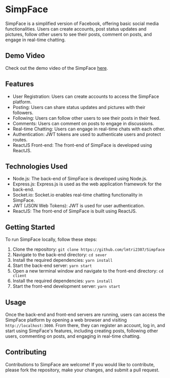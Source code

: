 # SimpFace

SimpFace is a simplified version of Facebook, offering basic social media functionalities. Users can create accounts, post status updates and pictures, follow other users to see their posts, comment on posts, and engage in real-time chatting.

## Demo Video

Check out the demo video of the SimpFace [here](https://youtu.be/yJcFSnGCTuw).

## Features

- User Registration: Users can create accounts to access the SimpFace platform.
- Posting: Users can share status updates and pictures with their followers.
- Following: Users can follow other users to see their posts in their feed.
- Comments: Users can comment on posts to engage in discussions.
- Real-time Chatting: Users can engage in real-time chats with each other.
- Authentication: JWT tokens are used to authenticate users and protect routes.
- ReactJS Front-end: The front-end of SimpFace is developed using ReactJS.

## Technologies Used

- Node.js: The back-end of SimpFace is developed using Node.js.
- Express.js: Express.js is used as the web application framework for the back-end.
- Socket.io: Socket.io enables real-time chatting functionality in SimpFace.
- JWT (JSON Web Tokens): JWT is used for user authentication.
- ReactJS: The front-end of SimpFace is built using ReactJS.

## Getting Started

To run SimpFace locally, follow these steps:

1. Clone the repository: `git clone https://github.com/lmtri2307/Simpface`
2. Navigate to the back-end directory: `cd sever`
3. Install the required dependencies: `yarn install`
4. Start the back-end server: `yarn start`
5. Open a new terminal window and navigate to the front-end directory: `cd client`
6. Install the required dependencies: `yarn install`
7. Start the front-end development server: `yarn start`

## Usage

Once the back-end and front-end servers are running, users can access the SimpFace platform by opening a web browser and visiting `http://localhost:3000`. From there, they can register an account, log in, and start using SimpFace's features, including creating posts, following other users, commenting on posts, and engaging in real-time chatting.

## Contributing

Contributions to SimpFace are welcome! If you would like to contribute, please fork the repository, make your changes, and submit a pull request.

